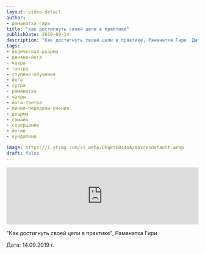 ```yaml
---
layout: video-detail
author:
- раманатха гири
title: "как достигнуть своей цели в практике"
publishDate: 2019-09-14
description: "Как достигнуть своей цели в практике, Раманатха Гири  Дата  14.09.2019 г."
tags: 
- ведическая-дхарма
- джняна-йога
- чакра
- тантра
- ступени-обучения
- йога
- сутра
- раманатха
- чакры
- йога-тантра
- линия-передачи-учения
- дхарма
- самайя
- созерцание
- йогин
- кундалини

image: https://i.ytimg.com/vi_webp/OhqktE044oA/maxresdefault.webp
draft: false
---
```


<iframe width="100%" src="https://www.youtube.com/embed/OhqktE044oA" frameborder="0" allowfullscreen=""></iframe> 

 "Как достигнуть своей цели в практике", Раманатха Гири

 Дата: 14.09.2019 г.

  

 